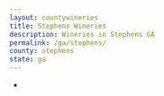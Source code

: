 ```yaml
---
layout: countywineries
title: Stephens Wineries
description: Wineries in Stephens GA
permalink: /ga/stephens/
county: stephens
state: ga
---
```

-
